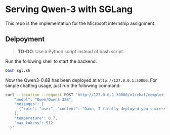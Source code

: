# Serving Qwen-3 with SGLang
This repo is the implementation for the Microsoft internship assignment.

## Delpoyment

> **TO-DO**: Use a Python script instead of bash script.

Run the following shell to start the backend:
```bash
bash sgl.sh
```

Now the Qwen3-0.6B has been deployed at `http://127.0.0.1:30000`. For simple chatting usage, just run the following command:
```bash
curl --location --request POST 'http://127.0.0.1:30000/v1/chat/completions' --header 'Content-Type: application/json' --data-raw '{
    "model": "Qwen/Qwen3-32B",
    "messages": [
      {"role": "user", "content": "Damn, I finally deployed you successfully"}
    ],
    "temperature": 0.7,
    "max_tokens": 512
  }'
```